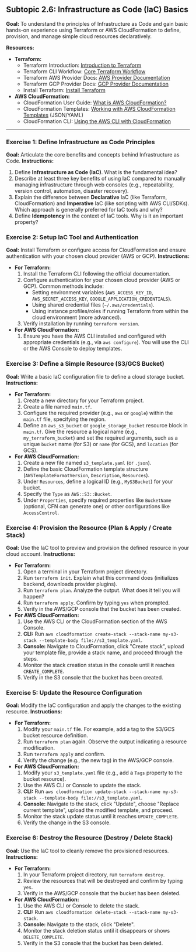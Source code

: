 ## Subtopic 2.6: Infrastructure as Code (IaC) Basics

**Goal:** To understand the principles of Infrastructure as Code and gain basic hands-on experience using Terraform or AWS CloudFormation to define, provision, and manage simple cloud resources declaratively.

**Resources:**

  * **Terraform:**
      * Terraform Introduction: [Introduction to Terraform](https://developer.hashicorp.com/terraform/intro)
      * Terraform CLI Workflow: [Core Terraform Workflow](https://developer.hashicorp.com/terraform/intro/core-workflow)
      * Terraform AWS Provider Docs: [AWS Provider Documentation](https://registry.terraform.io/providers/hashicorp/aws/latest/docs)
      * Terraform GCP Provider Docs: [GCP Provider Documentation](https://registry.terraform.io/providers/hashicorp/google/latest/docs)
      * Install Terraform: [Install Terraform](https://developer.hashicorp.com/terraform/install)
  * **AWS CloudFormation:**
      * CloudFormation User Guide: [What is AWS CloudFormation?](https://docs.aws.amazon.com/AWSCloudFormation/latest/UserGuide/Welcome.html)
      * CloudFormation Templates: [Working with AWS CloudFormation Templates](https://docs.aws.amazon.com/AWSCloudFormation/latest/UserGuide/template-guide.html) (JSON/YAML)
      * CloudFormation CLI: [Using the AWS CLI with CloudFormation](https://docs.aws.amazon.com/cli/latest/reference/cloudformation/index.html)

-----

### Exercise 1: Define Infrastructure as Code Principles

**Goal:** Articulate the core benefits and concepts behind Infrastructure as Code.
**Instructions:**

1.  Define **Infrastructure as Code (IaC)**. What is the fundamental idea?
2.  Describe at least three key benefits of using IaC compared to manually managing infrastructure through web consoles (e.g., repeatability, version control, automation, disaster recovery).
3.  Explain the difference between **Declarative** IaC (like Terraform, CloudFormation) and **Imperative** IaC (like scripting with AWS CLI/SDKs). Which approach is generally preferred for IaC tools and why?
4.  Define **Idempotency** in the context of IaC tools. Why is it an important property?

### Exercise 2: Setup IaC Tool and Authentication

**Goal:** Install Terraform or configure access for CloudFormation and ensure authentication with your chosen cloud provider (AWS or GCP).
**Instructions:**

  * **For Terraform:**
    1.  Install the Terraform CLI following the official documentation.
    2.  Configure authentication for your chosen cloud provider (AWS or GCP). Common methods include:
          * Setting environment variables (`AWS_ACCESS_KEY_ID`, `AWS_SECRET_ACCESS_KEY`, `GOOGLE_APPLICATION_CREDENTIALS`).
          * Using shared credential files (`~/.aws/credentials`).
          * Using instance profiles/roles if running Terraform from within the cloud environment (more advanced).
    3.  Verify installation by running `terraform version`.
  * **For AWS CloudFormation:**
    1.  Ensure you have the AWS CLI installed and configured with appropriate credentials (e.g., via `aws configure`). You will use the CLI or the AWS Console to deploy templates.

### Exercise 3: Define a Simple Resource (S3/GCS Bucket)

**Goal:** Write a basic IaC configuration file to define a cloud storage bucket.
**Instructions:**

  * **For Terraform:**
    1.  Create a new directory for your Terraform project.
    2.  Create a file named `main.tf`.
    3.  Configure the required provider (e.g., `aws` or `google`) within the `main.tf` file, specifying the region.
    4.  Define an `aws_s3_bucket` or `google_storage_bucket` resource block in `main.tf`. Give the resource a logical name (e.g., `my_terraform_bucket`) and set the required arguments, such as a unique `bucket` name (for S3) or `name` (for GCS), and `location` (for GCS).
  * **For AWS CloudFormation:**
    1.  Create a new file named `s3_template.yaml` (or `.json`).
    2.  Define the basic CloudFormation template structure (`AWSTemplateFormatVersion`, `Description`, `Resources`).
    3.  Under `Resources`, define a logical ID (e.g., `MyS3Bucket`) for your bucket.
    4.  Specify the `Type` as `AWS::S3::Bucket`.
    5.  Under `Properties`, specify required properties like `BucketName` (optional, CFN can generate one) or other configurations like `AccessControl`.

### Exercise 4: Provision the Resource (Plan & Apply / Create Stack)

**Goal:** Use the IaC tool to preview and provision the defined resource in your cloud account.
**Instructions:**

  * **For Terraform:**
    1.  Open a terminal in your Terraform project directory.
    2.  Run `terraform init`. Explain what this command does (initializes backend, downloads provider plugins).
    3.  Run `terraform plan`. Analyze the output. What does it tell you will happen?
    4.  Run `terraform apply`. Confirm by typing `yes` when prompted.
    5.  Verify in the AWS/GCP console that the bucket has been created.
  * **For AWS CloudFormation:**
    1.  Use the AWS CLI or the CloudFormation section of the AWS Console.
    2.  **CLI:** Run `aws cloudformation create-stack --stack-name my-s3-stack --template-body file://s3_template.yaml`.
    3.  **Console:** Navigate to CloudFormation, click "Create stack", upload your template file, provide a stack name, and proceed through the steps.
    4.  Monitor the stack creation status in the console until it reaches `CREATE_COMPLETE`.
    5.  Verify in the S3 console that the bucket has been created.

### Exercise 5: Update the Resource Configuration

**Goal:** Modify the IaC configuration and apply the changes to the existing resource.
**Instructions:**

  * **For Terraform:**
    1.  Modify your `main.tf` file. For example, add a tag to the S3/GCS bucket resource definition.
    2.  Run `terraform plan` again. Observe the output indicating a resource modification.
    3.  Run `terraform apply` and confirm.
    4.  Verify the change (e.g., the new tag) in the AWS/GCP console.
  * **For AWS CloudFormation:**
    1.  Modify your `s3_template.yaml` file (e.g., add a `Tags` property to the bucket resource).
    2.  Use the AWS CLI or Console to update the stack.
    3.  **CLI:** Run `aws cloudformation update-stack --stack-name my-s3-stack --template-body file://s3_template.yaml`.
    4.  **Console:** Navigate to the stack, click "Update", choose "Replace current template", upload the modified template, and proceed.
    5.  Monitor the stack update status until it reaches `UPDATE_COMPLETE`.
    6.  Verify the change in the S3 console.

### Exercise 6: Destroy the Resource (Destroy / Delete Stack)

**Goal:** Use the IaC tool to cleanly remove the provisioned resources.
**Instructions:**

  * **For Terraform:**
    1.  In your Terraform project directory, run `terraform destroy`.
    2.  Review the resources that will be destroyed and confirm by typing `yes`.
    3.  Verify in the AWS/GCP console that the bucket has been deleted.
  * **For AWS CloudFormation:**
    1.  Use the AWS CLI or Console to delete the stack.
    2.  **CLI:** Run `aws cloudformation delete-stack --stack-name my-s3-stack`.
    3.  **Console:** Navigate to the stack, click "Delete".
    4.  Monitor the stack deletion status until it disappears or shows `DELETE_COMPLETE`.
    5.  Verify in the S3 console that the bucket has been deleted.